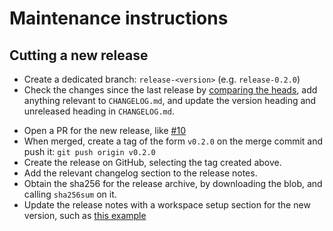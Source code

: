 # Maintenance instructions

## Cutting a new release

- Create a dedicated branch: `release-<version>` (e.g. `release-0.2.0`)
- Check the changes since the last release by
  [comparing the heads](https://github.com/tweag/rules_sh/compare/v0.2.0...HEAD),
  add anything relevant to `CHANGELOG.md`,
  and update the version heading and unreleased heading in `CHANGELOG.md`.
* Open a PR for the new release, like
  [#10](https://github.com/tweag/rules_sh/pull/14)
* When merged, create a tag of the form `v0.2.0` on the merge commit and push it:
  `git push origin v0.2.0`
* Create the release on GitHub, selecting the tag created above.
* Add the relevant changelog section to the release notes.
* Obtain the sha256 for the release archive, by downloading the blob,
  and calling `sha256sum` on it.
* Update the release notes with a workspace setup section for the new version,
  such as [this example](https://github.com/tweag/rules_sh/releases/tag/v0.2.0)
